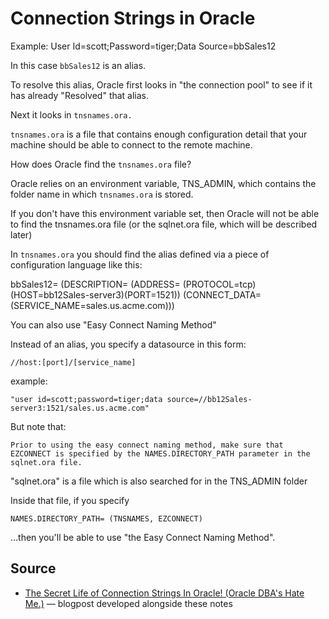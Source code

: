 ﻿# Connection Strings in Oracle

Example:
    User Id=scott;Password=tiger;Data Source=bbSales12

In this case `bbSales12` is an alias.

To resolve this alias, Oracle first looks in "the connection pool" to see if it has already "Resolved" that alias.

Next it looks in `tnsnames.ora.`

`tnsnames.ora` is a file that contains enough configuration detail that your machine should be able to connect to the remote machine.

How does Oracle find the `tnsnames.ora` file?

Oracle relies on an environment variable, TNS_ADMIN, which contains the folder name in which `tnsnames.ora` is stored.

If you don't have this environment variable set, then Oracle will not be able to find the tnsnames.ora file (or the sqlnet.ora file, which will be described later)

In `tnsnames.ora` you should find the alias defined via a piece of configuration language like this:

bbSales12=
 (DESCRIPTION=
  (ADDRESS= (PROTOCOL=tcp)(HOST=bb12Sales-server3)(PORT=1521))
  (CONNECT_DATA=
     (SERVICE_NAME=sales.us.acme.com)))

You can also use "Easy Connect Naming Method"

Instead of an alias, you specify a datasource in this form:

    //host:[port]/[service_name]

example:

    "user id=scott;password=tiger;data source=//bb12Sales-server3:1521/sales.us.acme.com"

But note that:

    Prior to using the easy connect naming method, make sure that EZCONNECT is specified by the NAMES.DIRECTORY_PATH parameter in the sqlnet.ora file.

"sqlnet.ora" is a file which is also searched for in the TNS_ADMIN folder

Inside that file, if you specify

    NAMES.DIRECTORY_PATH= (TNSNAMES, EZCONNECT)

...then you'll be able to use "the Easy Connect Naming Method".

## Source

- [The Secret Life of Connection Strings In Oracle! (Oracle DBA's Hate Me.)](https://secretgeek.net/tnsnames) &mdash; blogpost developed alongside these notes